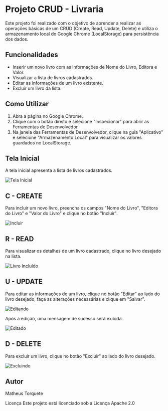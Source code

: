# Projeto CRUD - Livraria

Este projeto foi realizado com o objetivo de aprender a realizar as operações básicas de um CRUD (Create, Read, Update, Delete) e utiliza o armazenamento local do Google Chrome (LocalStorage) para persistência dos dados.

## Funcionalidades

- Inserir um novo livro com as informações de Nome do Livro, Editora e Valor.
- Visualizar a lista de livros cadastrados.
- Editar as informações de um livro existente.
- Excluir um livro da lista.

## Como Utilizar

1. Abra a página no Google Chrome.
2. Clique com o botão direito e selecione "Inspecionar" para abrir as Ferramentas de Desenvolvedor.
3. Na janela das Ferramentas de Desenvolvedor, clique na guia "Aplicativo" e selecione "Armazenamento Local" para visualizar os valores guardados no LocalStorage.

## Tela Inicial

A tela inicial apresenta a lista de livros cadastrados.

![Tela Inicial](https://user-images.githubusercontent.com/94683422/187568261-2e1707f9-2ba4-4234-a3dc-41491e6b731f.png)

## C - CREATE

Para incluir um novo livro, preencha os campos "Nome do Livro", "Editora do Livro" e "Valor do Livro" e clique no botão "Incluir".

![Incluir](https://user-images.githubusercontent.com/94683422/196525883-92218345-9089-44e5-8ebe-d1028cda535c.png)

## R - READ

Para visualizar os detalhes de um livro cadastrado, clique no livro desejado na lista.

![Livro Incluído](https://user-images.githubusercontent.com/94683422/196525986-631531df-66be-4e78-a0b1-1a69fd6fd04d.png)

## U - UPDATE

Para editar as informações de um livro, clique no botão "Editar" ao lado do livro desejado, faça as alterações necessárias e clique em "Salvar".

![Editando](https://user-images.githubusercontent.com/94683422/196526395-d5251ded-3148-4c57-88ed-69ff9b1a63bc.png)

Após a edição, uma mensagem de sucesso será exibida.

![Editado](https://user-images.githubusercontent.com/94683422/196526564-274df0bb-5103-4897-ba98-6da7a97c32d4.png)

## D - DELETE

Para excluir um livro, clique no botão "Excluir" ao lado do livro desejado.

![Excluindo](https://user-images.githubusercontent.com/94683422/196526797-66321f0a-52e2-4b44-8d94-c1992dea08d9.png)



## Autor
Matheus Torquete

Licença
Este projeto está licenciado sob a Licença Apache 2.0

